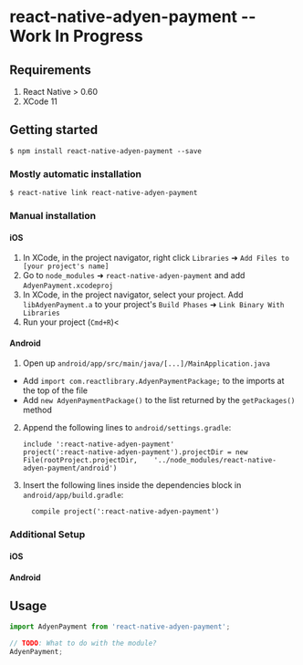 # react-native-adyen-payment -- Work In Progress

## Requirements
  1. React Native > 0.60
  2. XCode 11

## Getting started

`$ npm install react-native-adyen-payment --save`

### Mostly automatic installation

`$ react-native link react-native-adyen-payment`

### Manual installation


#### iOS

1. In XCode, in the project navigator, right click `Libraries` ➜ `Add Files to [your project's name]`
2. Go to `node_modules` ➜ `react-native-adyen-payment` and add `AdyenPayment.xcodeproj`
3. In XCode, in the project navigator, select your project. Add `libAdyenPayment.a` to your project's `Build Phases` ➜ `Link Binary With Libraries`
4. Run your project (`Cmd+R`)<

#### Android

1. Open up `android/app/src/main/java/[...]/MainApplication.java`
  - Add `import com.reactlibrary.AdyenPaymentPackage;` to the imports at the top of the file
  - Add `new AdyenPaymentPackage()` to the list returned by the `getPackages()` method
2. Append the following lines to `android/settings.gradle`:
  	```
  	include ':react-native-adyen-payment'
  	project(':react-native-adyen-payment').projectDir = new File(rootProject.projectDir, 	'../node_modules/react-native-adyen-payment/android')
  	```
3. Insert the following lines inside the dependencies block in `android/app/build.gradle`:
  	```
      compile project(':react-native-adyen-payment')
  	```

### Additional Setup

#### iOS


#### Android

## Usage
```javascript
import AdyenPayment from 'react-native-adyen-payment';

// TODO: What to do with the module?
AdyenPayment;
```
